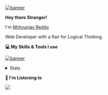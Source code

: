 [![banner](https://tenor.com/view/coding-gif-25183725)](https://www.linkedin.com/in/mrityunjayreddy/)

**Hey there Stranger!**

I'm [Mrityunjay Reddy](https://www.linkedin.com/in/mrityunjayreddy/)

Web Developer with a flair for Logical Thinking.

**💻 My Skills & Tools I use**

[![banner](./images/skills&tools.svg)](https://leetcode.com/mrityunjayreddy/)

<details>
  <summary>Stats</summary>

---

<!--START_SECTION:waka-->
![Code Time](http://img.shields.io/badge/Code%20Time-0%20secs-blue)

![Profile Views](http://img.shields.io/badge/Profile%20Views-0-blue)

**🐱 My GitHub Data** 

> 🏆 24 Contributions in the Year 2022
 > 
> 📦 307 Bytes Used in GitHub's Storage 
 > 
> 🚫 Not Opted to Hire
 > 
> 📜 8 Public Repositories 
 > 
> 🔑 0 Private Repositories  
 > 
**I'm an Early 🐤** 

```text
🌞 Morning    1 commits      █░░░░░░░░░░░░░░░░░░░░░░░░   4.76% 
🌆 Daytime    16 commits     ███████████████████░░░░░░   76.19% 
🌃 Evening    4 commits      ████░░░░░░░░░░░░░░░░░░░░░   19.05% 
🌙 Night      0 commits      ░░░░░░░░░░░░░░░░░░░░░░░░░   0.0%

```
📅 **I'm Most Productive on Saturday** 

```text
Monday       1 commits      █░░░░░░░░░░░░░░░░░░░░░░░░   4.76% 
Tuesday      5 commits      ██████░░░░░░░░░░░░░░░░░░░   23.81% 
Wednesday    4 commits      ████░░░░░░░░░░░░░░░░░░░░░   19.05% 
Thursday     1 commits      █░░░░░░░░░░░░░░░░░░░░░░░░   4.76% 
Friday       2 commits      ██░░░░░░░░░░░░░░░░░░░░░░░   9.52% 
Saturday     7 commits      ████████░░░░░░░░░░░░░░░░░   33.33% 
Sunday       1 commits      █░░░░░░░░░░░░░░░░░░░░░░░░   4.76%

```


📊 **This Week I Spent My Time On** 

```text
⌚︎ Time Zone: Asia/Kolkata

💬 Programming Languages: 
Other                    41 hrs 19 mins      █████████████████████████   99.87% 
JavaScript               2 mins              ░░░░░░░░░░░░░░░░░░░░░░░░░   0.1% 
HTML                     0 secs              ░░░░░░░░░░░░░░░░░░░░░░░░░   0.02% 
CSS                      0 secs              ░░░░░░░░░░░░░░░░░░░░░░░░░   0.01%

🔥 Editors: 
Browser                  41 hrs 19 mins      █████████████████████████   99.87% 
VS Code                  3 mins              ░░░░░░░░░░░░░░░░░░░░░░░░░   0.13%

🐱‍💻 Projects: 
BootCamp                 41 hrs 21 mins      █████████████████████████   99.98% 
HTML                     0 secs              ░░░░░░░░░░░░░░░░░░░░░░░░░   0.02%

💻 Operating System: 
Windows                  41 hrs 22 mins      █████████████████████████   100.0%

```

**I Mostly Code in C++** 

```text
C++                      3 repos             ███████████████░░░░░░░░░░   60.0% 
Jupyter Notebook         1 repo              █████░░░░░░░░░░░░░░░░░░░░   20.0% 
Python                   1 repo              █████░░░░░░░░░░░░░░░░░░░░   20.0%

```


**Timeline**

![Chart not found](https://raw.githubusercontent.com/LogiCule/LogiCule/master/charts/bar_graph.png) 


 Last Updated on 22/07/2022 18:53:07 UTC
<!--END_SECTION:waka-->

---

 </details>

**🎵 I'm Listening to**


<object data="https://now-play.vercel.app/api/generate?uid=e795ed50-c82f-475f-8f4a-b4d48439ef39" >
  
<img src="https://now-play.vercel.app/api/generate?uid=e795ed50-c82f-475f-8f4a-b4d48439ef39&theme=dark" />

</object>
